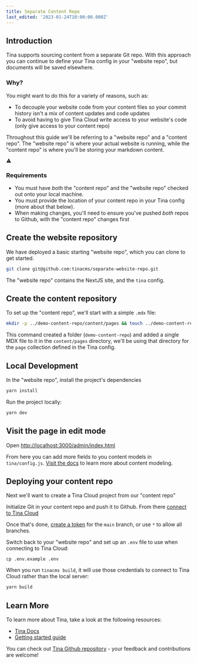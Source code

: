 ```yaml
---
title: Separate Content Repo
last_edited: '2023-01-24T10:00:00.000Z'
---
```


## Introduction

Tina supports sourcing content from a separate Git repo. With this approach you can continue to define your
Tina config in your "website repo", but documents will be saved elsewhere.

### Why?

You might want to do this for a variety of reasons, such as:

- To decouple your website code from your content files so your commit history isn't a mix of content updates and code updates
- To avoid having to give Tina Cloud write access to your website's code (only give access to your content repo)

<div class="short-code-warning">
  <div>
    <p>Throughout this guide we'll be referring to a "website repo" and a "content repo". The "website repo" is where your actual website is running, while the "content repo" is where you'll be storing your markdown content.</p>
  </div>

  <svg stroke="currentColor" fill="currentColor" stroke-width="0" viewBox="0 0 512 512" height="1em" width="1em" xmlns="http://www.w3.org/2000/svg">
    <path d="M32 464h448L256 48 32 464zm248-64h-48v-48h48v48zm0-80h-48v-96h48v96z" />
  </svg>
</div>

### Requirements

- You must have _both_ the "content repo" and the "website repo" checked out onto your local machine.
- You must provide the location of your content repo in your Tina config (more about that below).
- When making changes, you'll need to ensure you've pushed _both_ repos to Github, with the "content repo"
  changes first

## Create the website repository

We have deployed a basic starting "website repo", which you can clone to get started.

```sh
git clone git@github.com:tinacms/separate-website-repo.git
```

The "website repo" contains the NextJS site, and the `tina` config.

## Create the content repository

To set up the "content repo", we'll start with a simple `.mdx` file:

```sh
mkdir -p ../demo-content-repo/content/pages && touch ../demo-content-repo/content/pages/home.mdx && echo "Hello" >> ../demo-content-repo/content/pages/home.mdx
```

This command created a folder (`demo-content-repo`) and added a single MDX file to it in the `content/pages` directory, we'll be using that directory for the `page` collection defined in the Tina config.

## Local Development

In the "website repo", install the project's dependencies

```sh
yarn install
```

Run the project locally:

```sh
yarn dev
```

## Visit the page in edit mode

Open [http://localhost:3000/admin/index.html](http://localhost:3000/admin/index.html)

From here you can add more fields to you content models in `tina/config.js`. [Visit the docs](https://tina.io/docs/schema/) to learn more about content modeling.

## Deploying your content repo

Next we'll want to create a Tina Cloud project from our "content repo"

Initialize Git in your content repo and push it to Github. From there [connect to Tina Cloud](https://tina.io/docs/tina-cloud/dashboard/projects/)

Once that's done, [create a token](https://tina.io/docs/tina-cloud/dashboard/projects/#api-tokens) for the `main` branch, or use `*` to allow all branches.

Switch back to your "website repo" and set up an `.env` file to use when connecting to Tina Cloud:

```
cp .env.example .env
```

When you run `tinacms build`, it will use those credentials to connect to Tina Cloud rather than the local server:

```sh
yarn build
```

## Learn More

To learn more about Tina, take a look at the following resources:

- [Tina Docs](https://tina.io/docs)
- [Getting started guide](https://tina.io/guides/tina-cloud/starter/overview/)

You can check out [Tina Github repository](https://github.com/tinacms/tinacms) - your feedback and contributions are welcome!
